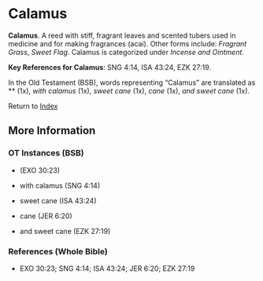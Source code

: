 # Calamus
**Calamus**. 
A reed with stiff, fragrant leaves and scented tubers used in medicine and for making fragrances (acai). 
Other forms include: 
*Fragrant Grass*, *Sweet Flag*. 
Calamus is categorized under _Incense and Ointment_. 


**Key References for Calamus**: 
SNG 4:14, ISA 43:24, EZK 27:19. 


In the Old Testament (BSB), words representing “Calamus” are translated as 
** (1x), *with calamus* (1x), *sweet cane* (1x), *cane* (1x), *and sweet cane* (1x). 




Return to [Index](00-Index.md)

## More Information

### OT Instances (BSB)

*  (EXO 30:23)

* with calamus (SNG 4:14)

* sweet cane (ISA 43:24)

* cane (JER 6:20)

* and sweet cane (EZK 27:19)



### References (Whole Bible)

* EXO 30:23; SNG 4:14; ISA 43:24; JER 6:20; EZK 27:19



